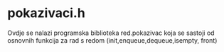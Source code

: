 pokazivaci.h
============

Ovdje se nalazi programska biblioteka red.pokazivac koja se sastoji od osnovnih funkcija za rad s redom (init,enqueue,dequeue,isempty, front)